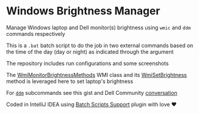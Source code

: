 # Windows Brightness Manager

Manage Windows laptop and Dell monitor(s) brightness using `wmic` and `ddm` commands respectively

This is a `.bat` batch script to do the job in two external commands based on the time of the day (day or night) as indicated through the argument

The repository includes run configurations and some screenshots

The [WmiMonitorBrightnessMethods](https://learn.microsoft.com/en-us/windows/win32/wmicoreprov/wmimonitorbrightnessmethods) WMI class and its [WmiSetBrightness](https://learn.microsoft.com/en-us/windows/win32/wmicoreprov/wmisetbrightness-method-in-class-wmimonitorbrightnessmethods) method is leveraged here to set laptop's brightness

For [`ddm`](https://gist.github.com/nebriv/cb934a3b702346c5988f2aba5ee39f0d) subcommands see this gist and Dell Community [conversation](https://www.dell.com/community/en/conversations/monitors/ddm-20-command-line-interface/647fa068f4ccf8a8de56b6a3)

Coded in IntelliJ IDEA using [Batch Scripts Support](https://plugins.jetbrains.com/plugin/265-batch-scripts-support) plugin with love ❤️
